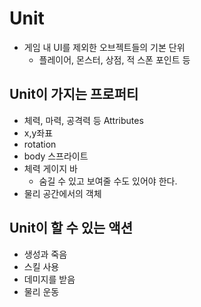 Unit
====

* 게임 내 UI를 제외한 오브젝트들의 기본 단위
  * 플레이어, 몬스터, 상점, 적 스폰 포인트 등
  
  
Unit이 가지는 프로퍼티
----
* 체력, 마력, 공격력 등 Attributes
* x,y좌표
* rotation
* body 스프라이트
* 체력 게이지 바
  * 숨길 수 있고 보여줄 수도 있어야 한다.
* 물리 공간에서의 객체

Unit이 할 수 있는 액션
----
* 생성과 죽음
* 스킬 사용
* 데미지를 받음
* 물리 운동
